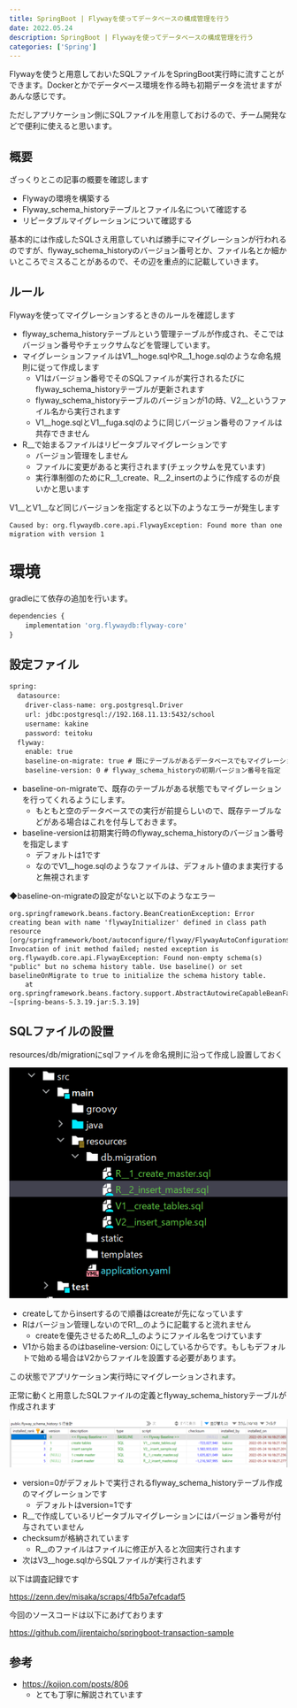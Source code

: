 ```yaml
---
title: SpringBoot | Flywayを使ってデータベースの構成管理を行う
date: 2022.05.24
description: SpringBoot | Flywayを使ってデータベースの構成管理を行う
categories: ['Spring']
---
```


Flywayを使うと用意しておいたSQLファイルをSpringBoot実行時に流すことができます。Dockerとかでデータベース環境を作る時も初期データを流せますがあんな感じです。

ただしアプリケーション側にSQLファイルを用意しておけるので、チーム開発などで便利に使えると思います。

## 概要


ざっくりとこの記事の概要を確認します
* Flywayの環境を構築する
* Flyway_schema_historyテーブルとファイル名について確認する
* リピータブルマイグレーションについて確認する

基本的には作成したSQLさえ用意していれば勝手にマイグレーションが行われるのですが、flyway_schema_historyのバージョン番号とか、ファイル名とか細かいところでミスることがあるので、その辺を重点的に記載していきます。

## ルール


Flywayを使ってマイグレーションするときのルールを確認します
* flyway_schema_historyテーブルという管理テーブルが作成され、そこではバージョン番号やチェックサムなどを管理しています。
* マイグレーションファイルはV1__hoge.sqlやR__1_hoge.sqlのような命名規則に従って作成します
  * V1はバージョン番号でそのSQLファイルが実行されるたびにflyway_schema_historyテーブルが更新されます
  * flyway_schema_historyテーブルのバージョンが1の時、V2__というファイル名から実行されます
  * V1__hoge.sqlとV1__fuga.sqlのように同じバージョン番号のファイルは共存できません
* R__で始まるファイルはリピータブルマイグレーションです
  * バージョン管理をしません
  * ファイルに変更があると実行されます(チェックサムを見ています)
  * 実行準制御のためにR__1_create、R__2_insertのように作成するのが良いかと思います

V1__とV1__など同じバージョンを指定すると以下のようなエラーが発生します
```
Caused by: org.flywaydb.core.api.FlywayException: Found more than one migration with version 1

```

# 環境


gradleにて依存の追加を行います。

```js
dependencies {
	implementation 'org.flywaydb:flyway-core'
}
```


## 設定ファイル


```html
spring:
  datasource:
    driver-class-name: org.postgresql.Driver
    url: jdbc:postgresql://192.168.11.13:5432/school
    username: kakine
    password: teitoku
  flyway:
    enable: true
    baseline-on-migrate: true # 既にテーブルがあるデータベースでもマイグレーションを実行する
    baseline-version: 0 # flyway_schema_historyの初期バージョン番号を指定
```

* baseline-on-migrateで、既存のテーブルがある状態でもマイグレーションを行ってくれるようにします。
  * もともと空のデータベースでの実行が前提らしいので、既存テーブルなどがある場合はこれを付与しておきます。
* baseline-versionは初期実行時のflyway_schema_historyのバージョン番号を指定します
  * デフォルトは1です
  * なのでV1__hoge.sqlのようなファイルは、デフォルト値のまま実行すると無視されます

◆baseline-on-migrateの設定がないと以下のようなエラー
```
org.springframework.beans.factory.BeanCreationException: Error creating bean with name 'flywayInitializer' defined in class path resource [org/springframework/boot/autoconfigure/flyway/FlywayAutoConfiguration$FlywayConfiguration.class]: Invocation of init method failed; nested exception is org.flywaydb.core.api.FlywayException: Found non-empty schema(s) "public" but no schema history table. Use baseline() or set baselineOnMigrate to true to initialize the schema history table.
	at org.springframework.beans.factory.support.AbstractAutowireCapableBeanFactory.initializeBean(AbstractAutowireCapableBeanFactory.java:1804) ~[spring-beans-5.3.19.jar:5.3.19]
```

## SQLファイルの設置


resources/db/migrationにsqlファイルを命名規則に沿って作成し設置しておく

![画像](/2595/1.png)

* createしてからinsertするので順番はcreateが先になっています
* Rはバージョン管理しないのでR1__のように記載すると流れません
  * createを優先させるためR__1_のようにファイル名をつけています
* V1から始まるのはbaseline-version: 0にしているからです。もしもデフォルトで始める場合はV2からファイルを設置する必要があります。

この状態でアプリケーション実行時にマイグレーションされます。

正常に動くと用意したSQLファイルの定義とflyway_schema_historyテーブルが作成されます

![画像](/2595/2.png)

* version=0がデフォルトで実行されるflyway_schema_historyテーブル作成のマイグレーションです
  * デフォルトはversion=1です
* R__で作成しているリピータブルマイグレーションにはバージョン番号が付与されていません
* checksumが格納されています
  * R__のファイルはファイルに修正が入ると次回実行されます
* 次はV3__hoge.sqlからSQLファイルが実行されます

以下は調査記録です

https://zenn.dev/misaka/scraps/4fb5a7efcadaf5


今回のソースコードは以下にあげております

https://github.com/jirentaicho/springboot-transaction-sample


## 参考

* https://kojion.com/posts/806
  * とても丁寧に解説されています
